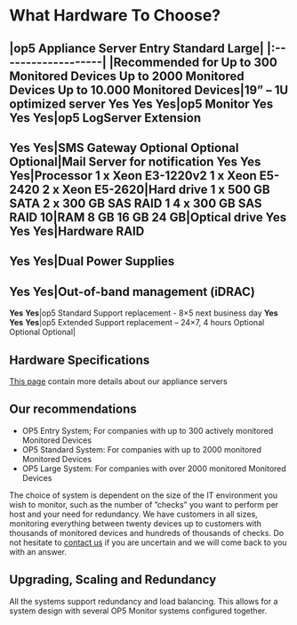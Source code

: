 # What Hardware To Choose?

|op5 Appliance Server
Entry
Standard
Large|
|:-------------------|
|Recommended for
Up to 300
Monitored Devices
Up to 2000
Monitored Devices
Up to 10.000
Monitored Devices|19” – 1U optimized server
**Yes**
**Yes**
**Yes**|op5 Monitor
**Yes**
**Yes**
**Yes**|op5 LogServer Extension
-
**Yes**
**Yes**|SMS Gateway
Optional
Optional
Optional|Mail Server for notification
**Yes**
**Yes**
**Yes**|Processor
1 x Xeon E3-1220v2
1 x Xeon E5-2420
2 x Xeon E5-2620|Hard drive
1 x 500 GB SATA
2 x 300 GB SAS RAID 1
4 x 300 GB SAS RAID 10|RAM
8 GB
16 GB
24 GB|Optical drive
**Yes**
**Yes**
**Yes**|Hardware RAID
-
**Yes**
**Yes**|Dual Power Supplies
-
**Yes**
**Yes**|Out-of-band management (iDRAC)
-
**Yes**
**Yes**|op5 Standard Support replacement -
8×5 next business day
**Yes**
**Yes**
**Yes**|op5 Extended Support replacement – 24×7, 4 hours
Optional
Optional
Optional|

## Hardware Specifications

[This page](Appliance_servers_hardware_specification) contain more details about our appliance servers

## Our recommendations

-   OP5 Entry System; For companies with up to 300 actively monitored Monitored Devices
-   OP5 Standard System: For companies with up to 2000 monitored Monitored Devices
-   OP5 Large System: For companies with over 2000 monitored Monitored Devices

The choice of system is dependent on the size of the IT environment you wish to monitor, such as the number of ”checks” you want to perform per host and your need for redundancy. We have customers in all sizes, monitoring everything between twenty devices up to customers with thousands of monitored devices and hundreds of thousands of checks. Do not hesitate to [contact us](http://www.op5.com/about/contact-us/ "Contact us") if you are uncertain and we will come back to you with an answer.

## Upgrading, Scaling and Redundancy

All the systems support redundancy and load balancing. This allows for a system design with several OP5 Monitor systems configured together.

